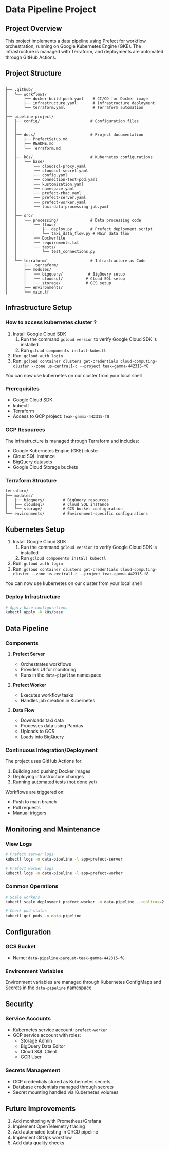 # Data Pipeline Project

## Project Overview
This project implements a data pipeline using Prefect for workflow orchestration, running on Google Kubernetes Engine (GKE). The infrastructure is managed with Terraform, and deployments are automated through GitHub Actions.

## Project Structure
```
.
├── .github/
│   └── workflows/
│       ├── docker-build-push.yaml    # CI/CD for Docker image
│       ├── infrastructure.yaml       # Infrastructure deployment
│       └── terraform.yaml            # Terraform automation
│
├── pipeline-project/
│   ├── config/                      # Configuration files
│   │   
│   │
│   ├── docs/                        # Project documentation
│   │   ├── PrefectSetup.md
│   │   ├── README.md
│   │   └── Terraform.md
│   │
│   ├── k8s/                         # Kubernetes configurations
│   │   └── base/   
│   │       ├── cloudsql-proxy.yaml
│   │       ├── cloudsql-secret.yaml
│   │       ├── config.yaml
│   │       ├── connection-test-pod.yaml
│   │       ├── kustomization.yaml
│   │       ├── namespace.yaml
│   │       ├── prefect-rbac.yaml
│   │       ├── prefect-server.yaml
│   │       ├── prefect-worker.yaml
│   │       └── taxi-data-processing-job.yaml
│   │
│   ├── src/
│   │   └── processing/              # Data processing code
│   │       ├── flows/
│   │       │   ├── deploy.py        # Prefect deployment script
│   │       │   └── taxi_data_flow.py # Main data flow
│   │       ├── Dockerfile
│   │       ├── requirements.txt
│   │       └── tests/
│   │           └── test_connections.py
│   │
│   └── terraform/                   # Infrastructure as Code
│       ├── .terraform/
│       ├── modules/
│       │   ├── bigquery/           # BigQuery setup
│       │   ├── cloudsql/          # Cloud SQL setup
│       │   └── storage/           # GCS setup
│       ├── environments/
│       └── main.tf
```

## Infrastructure Setup

### How to access kubernetes cluster ?

1. Install Google Cloud SDK
   1. Run the command `gcloud version` to verify Google Cloud SDK is installed
   2. Run `gcloud components install kubectl`
2. Run: `gcloud auth login`
3. Run: `gcloud container clusters get-credentials cloud-computing-cluster --zone us-central1-c --project teak-gamma-442315-f8`

You can now use kubernetes on our cluster from your local shell

### Prerequisites
- Google Cloud SDK
- kubectl
- Terraform
- Access to GCP project: `teak-gamma-442315-f8`

### GCP Resources
The infrastructure is managed through Terraform and includes:
- Google Kubernetes Engine (GKE) cluster
- Cloud SQL instance
- BigQuery datasets
- Google Cloud Storage buckets

### Terraform Structure
```
terraform/
├── modules/
│   ├── bigquery/        # BigQuery resources
│   ├── cloudsql/        # Cloud SQL instance
│   └── storage/         # GCS bucket configuration
└── environments/        # Environment-specific configurations
```

## Kubernetes Setup

1. Install Google Cloud SDK
   1. Run the command `gcloud version` to verify Google Cloud SDK is installed
   2. Run `gcloud components install kubectl`
2. Run: `gcloud auth login`
3. Run: `gcloud container clusters get-credentials cloud-computing-cluster --zone us-central1-c --project teak-gamma-442315-f8`

You can now use kubernetes on our cluster from your local shell

### Deploy Infrastructure
```bash
# Apply base configurations
kubectl apply -k k8s/base
```

## Data Pipeline

### Components
1. **Prefect Server**
   - Orchestrates workflows
   - Provides UI for monitoring
   - Runs in the `data-pipeline` namespace

2. **Prefect Worker**
   - Executes workflow tasks
   - Handles job creation in Kubernetes

3. **Data Flow**
   - Downloads taxi data
   - Processes data using Pandas
   - Uploads to GCS
   - Loads into BigQuery

### Continuous Integration/Deployment
The project uses GitHub Actions for:
1. Building and pushing Docker images
2. Deploying infrastructure changes
3. Running automated tests (not done yet)

Workflows are triggered on:
- Push to main branch
- Pull requests
- Manual triggers


## Monitoring and Maintenance

### View Logs
```bash
# Prefect server logs
kubectl logs -n data-pipeline -l app=prefect-server

# Prefect worker logs
kubectl logs -n data-pipeline -l app=prefect-worker
```

### Common Operations
```bash
# Scale workers
kubectl scale deployment prefect-worker -n data-pipeline --replicas=2

# Check pod status
kubectl get pods -n data-pipeline
```

## Configuration

### GCS Bucket
- Name: `data-pipeline-parquet-teak-gamma-442315-f8`

### Environment Variables
Environment variables are managed through Kubernetes ConfigMaps and Secrets in the `data-pipeline` namespace.

## Security

### Service Accounts
- Kubernetes service account: `prefect-worker`
- GCP service account with roles:
  - Storage Admin
  - BigQuery Data Editor
  - Cloud SQL Client
  - GCR User

### Secrets Management
- GCP credentials stored as Kubernetes secrets
- Database credentials managed through secrets
- Secret mounting handled via Kubernetes volumes


## Future Improvements
1. Add monitoring with Prometheus/Grafana
2. Implement OpenTelemetry tracing
3. Add automated testing in CI/CD pipeline
4. Implement GitOps workflow
5. Add data quality checks